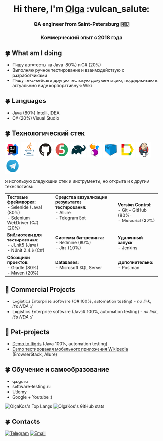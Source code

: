 
<h1 align="center">Hi there, I'm <a href="https://github.com/olgakos" target="_blank">Olga</a> :vulcan_salute:
<h3 align="center">QA engineer from Saint-Petersburg 🇷🇺</h3>
<h3 align="center">Коммерческий опыт c 2018 года</h3>

## :four_leaf_clover: What am I doing
- Пишу автотесты на Java (80%)  и C# (20%)
- Выполняю ручное тестирование и взаимодействую с разработчиками
- Пишу текс-кейсы и другую тестовую документацию, поддерживаю в актуальнмо виде корпоративную Wiki
    
## :four_leaf_clover: Languages
- Java (80%) IntelliJIDEA
- C# (20%) Visual Studio

## :four_leaf_clover: Тexнoлoгичeский стeк 
<p align="left">
<a href="https://www.jetbrains.com/idea/"><img src="images/logo/Idea.svg" width="50" height="50"  alt="IDEA" title="IJ IDEA"></a>
<a href="https://www.java.com/"><img src="images/logo/Java.svg" width="50" height="50"  alt="Java" title="Java"></a>
<a href="https://github.com/"><img src="images/logo/GitHub.svg" width="50" height="50"  alt="Github" title="Github"></a>
<a href="https://junit.org/junit5/"><img src="images/logo/Junit5.svg" width="50" height="50"  alt="JUnit 5"title="JUnit 5"></a>
<a href="https://gradle.org/"><img src="images/logo/Gradle.svg" width="50" height="50"  alt="Gradle"title="Gradle"></a>
<a href="https://selenide.org/"><img src="images/logo/Selenide.svg" width="50" height="50"  alt="Selenide" title="Selenide"></a>
<a href="https://aerokube.com/selenoid/"><img src="images/logo/Selenoid.svg" width="50" height="50"  alt="Selenoid" title="Selenoid"></a>
<a href="https://github.com/allure-framework/allure2"><img src="images/logo/Allure.svg" width="50" height="50"  alt="Allure" title="Allure Report"></a>
<a href="https://www.jenkins.io/"><img src="images/logo/Jenkins.svg" width="50" height="50"  alt="Jenkins" title="Jenkins"></a>
<a href="https://www.ххх/"><img src="images/logo/Telegram.svg" width="50" height="50"  alt="Telegram" title="Telegram"></a>
<!--
<a href="https://www.ххх/"><img src="images/logo/RestAssured.svg" width="50" height="50"  alt="Rest-Assured" title="Rest-Assured"></a>
<a href="https://www.ххх/"><img src="images/logo/Allure_TO.svg" width="50" height="50"  alt="AllureTestOps" title="AllureTestOps"></a>
<a href="https://www.ххх/"><img src="images/logo/Lombok.svg" width="50" height="50"  alt="Lombok" title="Lombok"></a>
<a href="https://www.ххх/"><img src="images/logo/Jira.svg" width="50" height="50"  alt="Jira" title="Jira"></a>
-->

</p>
    
Я использую следующий стек и инструменты, но открыта и к другим технологиям:
    
<table valign="top"><tr>   
<td>
<b>Тестовые фреймворки:</b>
<br>- Selenide (Java) (80%) 
<br>- Selenium WebDriver (C#) (20%)
</td>   
<td  valign="top">
<b>Средства визуализации результатов тестирования: </b>
<br>- Allure 
<br>- Telegram Bot
</td>    
<td> 
<b>Version Control: </b>
<br>- Git + GitHub (80%) 
<br>- Mercurial (20%)
</td>
</tr><tr>
<td>
<b>Библиотеки для тестирования:</b>
<br>- JUnit5 (Java)
<br>- NUnit 2.4.6 (C#) 
</td>
       
<td>
<b>Системы багтрекинга:</b>
<br>- Redmine (90%)
<br>- Jira (10%)
</td>    
<td>
<b>Удаленный запуск</b>
<br>- Jenkins 
<br>
</td>
</tr><tr>
<td>
<b>Сборщики проектов:</b>
<br>- Gradle (80%)
<br>- Maven  (20%)
</td>  
<td>
<b>Databases:</b>
<br>- Microsoft SQL Server
<br>
</td>    
<td>
<b>Дополнительно:</b>
<br>- Postman
</td>
</tr></table>


## :sunflower: Commercial Projects 
* Logistics Enterprise software (C# 100%, automation testing) - <i>no link, it's NDA :(</i> 
* Logistics Enterprise software (Java# 100%, automation testing) - <i>no link, it's NDA :(</i>   
    
## :unicorn: Pet-projects
* <a target="_blank" href="https://github.com/olgakos/qa_guru_11_13_Demo_Itigris">Demo to Itigris</a>  (Java 100%, automation testing)
* <a target="_blank" href="https://github.com/olgakos/qa_guru_11_21_browserstack4">Demo тестирования мобильного приложения Wikipedia</a> (BrowserStack, Allure)

## :four_leaf_clover: Обучение и самообразование    
* qa.guru
* software-testing.ru
* Udemy
* Google + Youtube :)    


![OlgaKos's Top Langs](http://github-profile-summary-cards.vercel.app/api/cards/repos-per-language?username=olgakos&theme=vue) ![OlgaKos's GitHub stats](http://github-profile-summary-cards.vercel.app/api/cards/stats?username=olgakos&theme=vue)
 

## :four_leaf_clover: Contacts
[![Telegram](images/logo/Telegram.png)](https://t.me/kos2304) [![Email](images/logo//Gmail_Icon.png)](mailto:qakostina@gmail.com)

    
<!--
<a><img width="53%" align="center" title="Profile" alt="Olga's Profile" src="https://github-stats-alpha.vercel.app/api/?username=olgakos&cc=FFFFFF&tc=00b887&ic=b8722b&bc=FFFFFF"></a> 

![](https://github-profile-summary-cards.vercel.app/api/cards/profile-details?username=olgakos&theme=vue)

 - 💬 Ask me about ...
- 📫 How to reach me: ...
- ⚡ Fun fact: ...

- ⚡ Fun fact: ...
-->
<!--
## :anchor: Contacts
  ![Telegram](https://img.shields.io/badge/Telegram-2CA5E0?style=for-the-badge&logo=telegram&logoColor=white)
  ![Facebook](https://img.shields.io/badge/Facebook-%231877F2.svg?style=for-the-badge&logo=Facebook&logoColor=white)
-->
